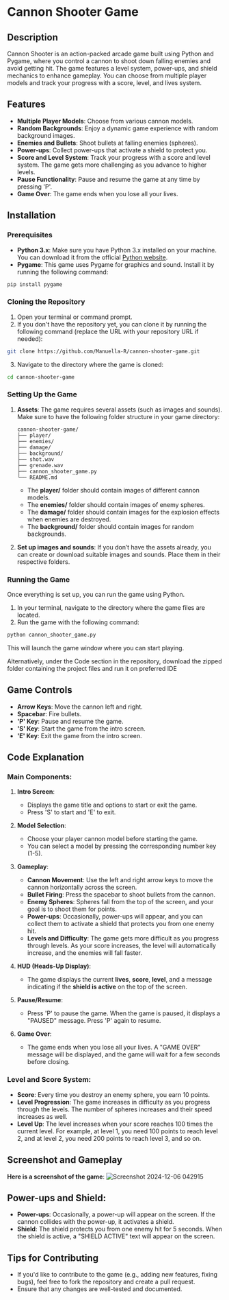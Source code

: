 # Cannon Shooter Game

## Description

Cannon Shooter is an action-packed arcade game built using Python and Pygame, where you control a cannon to shoot down falling enemies and avoid getting hit. The game features a level system, power-ups, and shield mechanics to enhance gameplay. You can choose from multiple player models and track your progress with a score, level, and lives system.

## Features

- **Multiple Player Models**: Choose from various cannon models.
- **Random Backgrounds**: Enjoy a dynamic game experience with random background images.
- **Enemies and Bullets**: Shoot bullets at falling enemies (spheres).
- **Power-ups**: Collect power-ups that activate a shield to protect you.
- **Score and Level System**: Track your progress with a score and level system. The game gets more challenging as you advance to higher levels.
- **Pause Functionality**: Pause and resume the game at any time by pressing 'P'.
- **Game Over**: The game ends when you lose all your lives.

## Installation

### Prerequisites

- **Python 3.x**: Make sure you have Python 3.x installed on your machine. You can download it from the official [Python website](https://www.python.org/downloads/).
- **Pygame**: This game uses Pygame for graphics and sound. Install it by running the following command:

```bash
pip install pygame
```

### Cloning the Repository

1. Open your terminal or command prompt.
2. If you don't have the repository yet, you can clone it by running the following command (replace the URL with your repository URL if needed):

```bash
git clone https://github.com/Manuella-R/cannon-shooter-game.git
```

3. Navigate to the directory where the game is cloned:

```bash
cd cannon-shooter-game
```

### Setting Up the Game

1. **Assets**: The game requires several assets (such as images and sounds). Make sure to have the following folder structure in your game directory:

    ```
    cannon-shooter-game/
    ├── player/
    ├── enemies/
    ├── damage/
    ├── background/
    ├── shot.wav
    ├── grenade.wav
    ├── cannon_shooter_game.py
    └── README.md
    ```

    - The **player/** folder should contain images of different cannon models.
    - The **enemies/** folder should contain images of enemy spheres.
    - The **damage/** folder should contain images for the explosion effects when enemies are destroyed.
    - The **background/** folder should contain images for random backgrounds.


2. **Set up images and sounds**: If you don’t have the assets already, you can create or download suitable images and sounds. Place them in their respective folders.

### Running the Game

Once everything is set up, you can run the game using Python.

1. In your terminal, navigate to the directory where the game files are located.
2. Run the game with the following command:

```bash
python cannon_shooter_game.py
```

This will launch the game window where you can start playing.

Alternatively, under the Code section in the repository, download the zipped folder containing the project files and run it on preferred IDE

## Game Controls

- **Arrow Keys**: Move the cannon left and right.
- **Spacebar**: Fire bullets.
- **'P' Key**: Pause and resume the game.
- **'S' Key**: Start the game from the intro screen.
- **'E' Key**: Exit the game from the intro screen.

## Code Explanation

### Main Components:

1. **Intro Screen**:
    - Displays the game title and options to start or exit the game.
    - Press 'S' to start and 'E' to exit.

2. **Model Selection**:
    - Choose your player cannon model before starting the game.
    - You can select a model by pressing the corresponding number key (1-5).

3. **Gameplay**:
    - **Cannon Movement**: Use the left and right arrow keys to move the cannon horizontally across the screen.
    - **Bullet Firing**: Press the spacebar to shoot bullets from the cannon.
    - **Enemy Spheres**: Spheres fall from the top of the screen, and your goal is to shoot them for points.
    - **Power-ups**: Occasionally, power-ups will appear, and you can collect them to activate a shield that protects you from one enemy hit.
    - **Levels and Difficulty**: The game gets more difficult as you progress through levels. As your score increases, the level will automatically increase, and the enemies will fall faster.

4. **HUD (Heads-Up Display)**:
    - The game displays the current **lives**, **score**, **level**, and a message indicating if the **shield is active** on the top of the screen.
  
5. **Pause/Resume**:
    - Press 'P' to pause the game. When the game is paused, it displays a "PAUSED" message. Press 'P' again to resume.

6. **Game Over**:
    - The game ends when you lose all your lives. A "GAME OVER" message will be displayed, and the game will wait for a few seconds before closing.

### Level and Score System:

- **Score**: Every time you destroy an enemy sphere, you earn 10 points.
- **Level Progression**: The game increases in difficulty as you progress through the levels. The number of spheres increases and their speed increases as well.
- **Level Up**: The level increases when your score reaches 100 times the current level. For example, at level 1, you need 100 points to reach level 2, and at level 2, you need 200 points to reach level 3, and so on.


## Screenshot and Gameplay
**Here is a screenshot of the game**:
![Screenshot 2024-12-06 042915](https://github.com/user-attachments/assets/77b683d0-721f-489b-8420-6eb237283f2d)


## Power-ups and Shield:

- **Power-ups**: Occasionally, a power-up will appear on the screen. If the cannon collides with the power-up, it activates a shield.
- **Shield**: The shield protects you from one enemy hit for 5 seconds. When the shield is active, a "SHIELD ACTIVE" text will appear on the screen.


## Tips for Contributing

- If you'd like to contribute to the game (e.g., adding new features, fixing bugs), feel free to fork the repository and create a pull request.
- Ensure that any changes are well-tested and documented.


